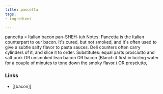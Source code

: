 ```yaml
---
title: pancetta
tags:
- ingredient

---
```

pancetta = Italian bacon pan-SHEH-tuh Notes: Pancetta is the Italian counterpart to our bacon. It's cured, but not smoked, and it's often used to give a subtle salty flavor to pasta sauces. Deli counters often carry cylinders of it, and slice it to order. Substitutes: equal parts prosciutto and salt pork OR unsmoked lean bacon OR bacon (Blanch it first in boiling water for a couple of minutes to tone down the smoky flavor.) OR prosciutto,

### Links

* [[bacon]]
